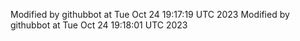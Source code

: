 Modified by githubbot at Tue Oct 24 19:17:19 UTC 2023
Modified by githubbot at Tue Oct 24 19:18:01 UTC 2023
